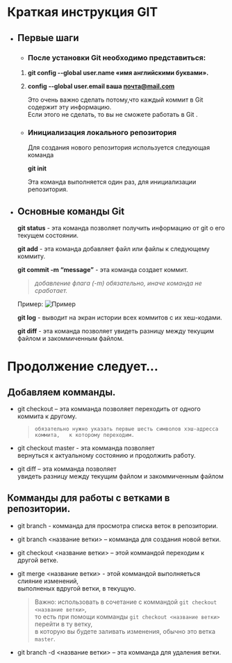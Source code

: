 # Краткая инструкция GIT

* ## Первые шаги

  - ### После установки Git необходимо представиться:

  1.  **git config --global user.name «имя английскими буквами».**
  2.  **config --global user.email ваша почта@mail.com**

        Это очень важно сделать потому,что каждый коммит в Git содержит эту информацию.  
     Если этого не сделать, то вы не сможете работать в Git .

  - ### Инициализация локального репозитория

    Для создания нового репозитория используется следующая команда

    __git init__

    Эта команда выполняется один раз, для инициализации репозитория.

* ## Основные команды Git

    **git status** - эта команда позволяет получить информацию от git о его текущем состоянии.

    **git add** - эта команда добавляет файл или файлы к следующему коммиту.

    **git commit -m “message”** - эта команда создает коммит.
        
     >_добавление флага (-m) обязательно, иначе команда не сработает._

     Пример:
    ![Пример](Пример.PNG)


    **git log** - выводит на экран истории всех коммитов с их хеш-кодами.

    **git diff** - эта команда позволяет увидеть разницу между текущим файлом и закоммиченным файлом.

Продолжение следует...
======================
## Добавляем комманды.  
+ git checkout – эта комманда позволяет переходить от одного коммита к другому.
    > `обязательно нужно указать первые шесть символов хэш-адресса коммита,  
    > к которому переходим.`  

+ git checkout master - эта комманда позволяет  
  вернуться к актуальному состоянию и продолжить работу.  

+ git diff – эта комманда позволяет  
  увидеть разницу между текущим файлом и закоммиченным файлом

Комманды для работы с ветками в репозитории.  
--------------------------------------------  
* git branch - комманда для просмотра списка веток в репозитории.  
  
* git branch <название ветки> – комманда для создания новой ветки.  
 
* git checkout <название ветки> – этой коммандой переходим к другой ветке.  
  
* git  merge <название ветки> - этой коммандой выполняеться слияние изменений,  
  выполненых вдругой ветки, в текущую.  
  > Важно: использовать в сочетание с коммандой `git checkout <название ветки>`,  
  > то есть при помощи комманды `git checkout <название ветки>` перейти в ту ветку,  
  > в которую вы будете заливать изменения, обычно это ветка `master`. 
   
* git branch -d <название ветки> – эта комманда для удаления ветки.

